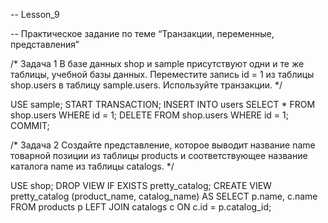 -- Lesson_9

-- Практическое задание по теме “Транзакции, переменные, представления”

/* Задача 1
 В базе данных shop и sample присутствуют одни и те же таблицы, учебной базы данных.
 Переместите запись id = 1 из таблицы shop.users в таблицу sample.users. Используйте транзакции.
 */

USE sample;
START TRANSACTION;
INSERT INTO users SELECT * FROM shop.users WHERE id = 1;
DELETE FROM shop.users WHERE id = 1;
COMMIT;

/* Задача 2
Создайте представление, которое выводит название name товарной позиции из таблицы products и соответствующее название каталога name из таблицы catalogs.
 */

USE shop;
DROP VIEW IF EXISTS pretty_catalog;
CREATE VIEW pretty_catalog (product_name, catalog_name) AS
SELECT p.name, c.name FROM products p
	LEFT JOIN catalogs c ON c.id = p.catalog_id;
